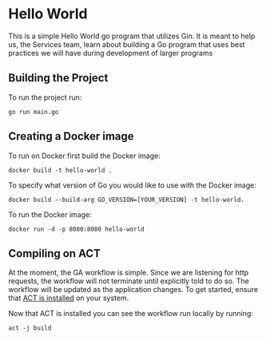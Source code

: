 # Hello World
This is a simple Hello World go program that utilizes Gin. It is meant to help us, the Services team, learn about building a Go program that uses best practices we will have during development of larger programs 

## Building the Project
To run the project run: 

`go run main.go`

## Creating a Docker image 
To run on Docker first build the Docker image: 

`docker build -t hello-world . `

To specify what version of Go you would like to use with the Docker image:

`docker build --build-arg GO_VERSION=[YOUR_VERSION] -t hello-world.`

To run the Docker image: 

`docker run -d -p 8080:8080 hello-world`

## Compiling on ACT 
At the moment, the GA workflow is simple. Since we are listening for http requests, the workflow will not terminate until explicitly told to do so. The workflow will be updated as the application changes. 
To get started, ensure that [ACT is installed](https://nektosact.com/installation/index.html) on your system.

Now that ACT is installed you can see the workflow run locally by running: 

`act -j build` 